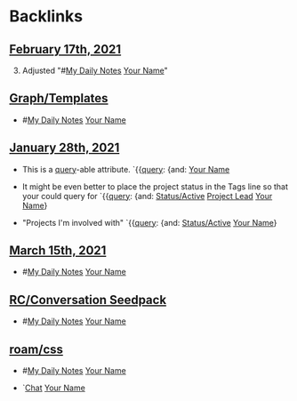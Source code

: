 
# Backlinks
## [February 17th, 2021](<February 17th, 2021.md>)
3. Adjusted "#[My Daily Notes](<My Daily Notes.md>) [Your Name](<Your Name.md>)"

## [Graph/Templates](<Graph/Templates.md>)
- #[My Daily Notes](<My Daily Notes.md>) [Your Name](<Your Name.md>)

## [January 28th, 2021](<January 28th, 2021.md>)
- This is a [query](<query.md>)-able attribute. `{{[query](<query.md>): {and: [Your Name](<Your Name.md>)

- It might be even better to place the project status in the Tags line so that your could query for `{{[query](<query.md>): {and: [Status/Active](<Status/Active.md>) [Project Lead](<Project Lead.md>) [Your Name](<Your Name.md>)}

- "Projects I'm involved with" `{{[query](<query.md>): {and: [Status/Active](<Status/Active.md>) [Your Name](<Your Name.md>)}

## [March 15th, 2021](<March 15th, 2021.md>)
- #[My Daily Notes](<My Daily Notes.md>) [Your Name](<Your Name.md>)

## [RC/Conversation Seedpack](<RC/Conversation Seedpack.md>)
- #[My Daily Notes](<My Daily Notes.md>) [Your Name](<Your Name.md>)

## [roam/css](<roam/css.md>)
- #[My Daily Notes](<My Daily Notes.md>) [Your Name](<Your Name.md>)

- `[Chat](<Chat.md>) [Your Name](<Your Name.md>)

